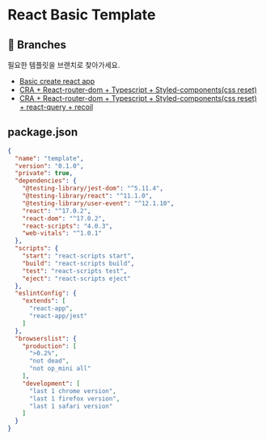 # React Basic Template

## 🌿 Branches

필요한 템플릿을 브랜치로 찾아가세요.
  
- [Basic create react app](https://github.com/Cottonwood-moa/ReactBasicTemplate)
- [CRA + React-router-dom + Typescript + Styled-components(css reset)](https://github.com/Cottonwood-moa/ReactBasicTemplate/tree/react-typescript)
- [CRA + React-router-dom + Typescript + Styled-components(css reset) + react-query + recoil](https://github.com/Cottonwood-moa/ReactBasicTemplate/tree/react-typescript-recoil-reactQuery)
  
## package.json

```json
{
  "name": "template",
  "version": "0.1.0",
  "private": true,
  "dependencies": {
    "@testing-library/jest-dom": "^5.11.4",
    "@testing-library/react": "^11.1.0",
    "@testing-library/user-event": "^12.1.10",
    "react": "^17.0.2",
    "react-dom": "^17.0.2",
    "react-scripts": "4.0.3",
    "web-vitals": "^1.0.1"
  },
  "scripts": {
    "start": "react-scripts start",
    "build": "react-scripts build",
    "test": "react-scripts test",
    "eject": "react-scripts eject"
  },
  "eslintConfig": {
    "extends": [
      "react-app",
      "react-app/jest"
    ]
  },
  "browserslist": {
    "production": [
      ">0.2%",
      "not dead",
      "not op_mini all"
    ],
    "development": [
      "last 1 chrome version",
      "last 1 firefox version",
      "last 1 safari version"
    ]
  }
}
```
